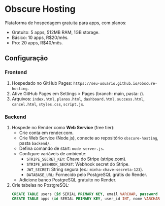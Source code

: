 # Obscure Hosting

Plataforma de hospedagem gratuita para apps, com planos:
- Gratuito: 5 apps, 512MB RAM, 1GB storage.
- Básico: 10 apps, R$20/mês.
- Pro: 20 apps, R$40/mês.

## Configuração

### Frontend
1. Hospedado no GitHub Pages: `https://seu-usuario.github.io/obscure-hosting`.
2. Ative GitHub Pages em Settings > Pages (branch: main, pasta: /).
3. Arquivos: `index.html`, `planos.html`, `dashboard.html`, `success.html`, `cancel.html`, `styles.css`, `script.js`.

### Backend
1. Hospede no Render como **Web Service** (free tier):
   - Crie conta em render.com.
   - Crie Web Service (Node.js), conecte ao repositório `obscure-hosting`, pasta `backend/`.
   - Defina comando de start: `node server.js`.
   - Configure variáveis de ambiente:
     - `STRIPE_SECRET_KEY`: Chave do Stripe (stripe.com).
     - `STRIPE_WEBHOOK_SECRET`: Webhook secret do Stripe.
     - `JWT_SECRET`: String segura (ex.: `minha-chave-secreta-123`).
     - `DATABASE_URL`: Fornecido pelo PostgreSQL grátis do Render.
   - Adicione banco PostgreSQL gratuito no Render.
2. Crie tabelas no PostgreSQL:
   ```sql
   CREATE TABLE users (id SERIAL PRIMARY KEY, email VARCHAR, password VARCHAR, plano VARCHAR, max_apps INT);
   CREATE TABLE apps (id SERIAL PRIMARY KEY, user_id INT, nome VARCHAR, repo_url VARCHAR);
